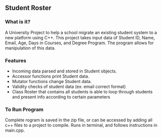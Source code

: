 ## Student Roster

### What is it?
A University Project to help a school migrate an existing student system to a new platform using C++. This project takes input data of Student ID, Name, Email, Age, Days in Courses, and Degree Program. The program allows for manipulation of this data.

### Features
- Incoming data parsed and stored in Student objects.
- Accessor functions print Student data.
- Mutator functions change Student data.
- Validity checks of student data (ex: email correct format)
- Class Roster that contains all students is able to loop through students and present info according to certain parameters

### To Run Program
Complete rogram is saved in the zip file, or can be accessed by adding all c++ files to a project to compile. Runs in terminal, and follows instructions in main.cpp.
